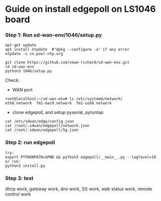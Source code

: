 # Guide on install edgepoll on LS1046 board

### Step 1: Run sd-wan-env/1046/setup.py
```
apt-get update
apt install ntpdate  #"dpkg --configure -a" if any error
ntpdate -s cn.pool.ntp.org

git clone https://github.com/vewe-richard/sd-wan-env.git
cd sd-wan-env
python3 1046/setup.py
```

Check:
  * WAN port
```
root@localhost:~/sd-wan-env# ls /etc/systemd/network/
eth0.network  fm1-mac9.network  fm1-usb0.network
```
  * clone edgepoll, and setup pyserial, pytuntap
```
cat /etc/sdwan/edge/config.json
cat /root/.sdwan/edgepoll/network.json
cat /root/.sdwan/edgepoll/5g.json
```

### Step 2: run edgepoll
```
try:
export PYTHONPATH=$PWD && python3 edgepoll/__main__.py --loglevel=10
or run:
python3 install.py
```

### Step 3: test
dhcp work, gateway work, dns work, 5G work, web status work, 
remote control work


